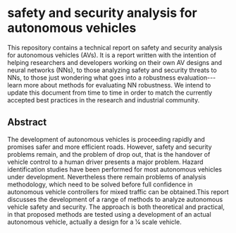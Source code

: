 # safety and security analysis for autonomous vehicles
This repository contains a technical report on safety and security analysis for autonomous vehicles (AVs). It is a report written with the intention of helping researchers and developers working on their own AV designs and neural networks (NNs), to those analyzing safety and security threats to NNs, to those just wondering what goes into a robustness evaluation---learn more about methods for evaluating NN robustness. We intend to update this document from time to time in order to match the currently accepted best practices in the research and industrial community.
## Abstract
The development of autonomous vehicles is proceeding rapidly and promises safer and more efficient roads. However, safety and security problems remain, and the problem of drop out, that is the handover of vehicle control to a human driver presents a major problem. Hazard identification studies have been performed for most autonomous vehicles under development. Nevertheless there remain problems of analysis methodology, which need to be solved before full confidence in autonomous vehicle controllers for mixed traffic can be obtained.This report discusses the development of a range of methods to analyze autonomous vehicle safety and security. The approach is both theoretical and practical, in that proposed methods are tested using a development of an actual autonomous vehicle, actually a design for a 1⁄4 scale vehicle.
